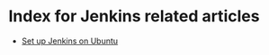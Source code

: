 # Index for Jenkins related articles

- [Set up Jenkins on Ubuntu](./0001_set_up_Jenkins_on_Ubuntu.md)
